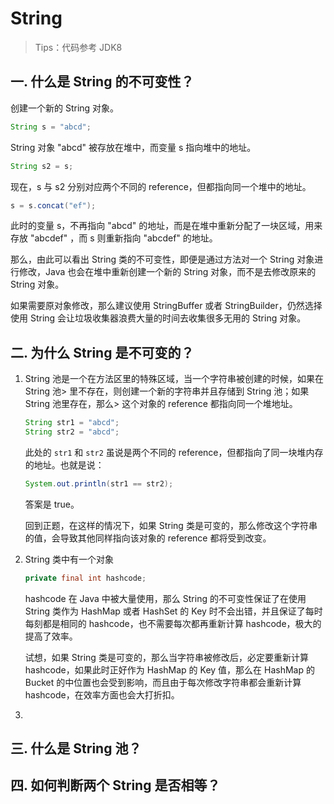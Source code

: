 # String

> Tips：代码参考 JDK8

## 一. 什么是 String 的不可变性？

创建一个新的 String 对象。
```java
String s = "abcd";
```
String 对象 "abcd" 被存放在堆中，而变量 s 指向堆中的地址。

```java
String s2 = s; 
```
现在，s 与 s2 分别对应两个不同的 reference，但都指向同一个堆中的地址。

```java
s = s.concat("ef");
```
此时的变量 s，不再指向 "abcd" 的地址，而是在堆中重新分配了一块区域，用来存放 "abcdef" ，而 s 则重新指向 "abcdef" 的地址。

那么，由此可以看出 String 类的不可变性，即便是通过方法对一个 String 对象进行修改，Java 也会在堆中重新创建一个新的 String 对象，而不是去修改原来的 String 对象。

如果需要原对象修改，那么建议使用 StringBuffer 或者 StringBuilder，仍然选择使用 String 会让垃圾收集器浪费大量的时间去收集很多无用的 String 对象。

## 二. 为什么 String 是不可变的？

1) 
    String 池是一个在方法区里的特殊区域，当一个字符串被创建的时候，如果在 String 池> 里不存在，则创建一个新的字符串并且存储到 String 池；如果 String 池里存在，那么> 这个对象的 reference 都指向同一个堆地址。

    ```java
    String str1 = "abcd";
    String str2 = "abcd";
    ```
    此处的 `str1` 和 `str2` 虽说是两个不同的 reference，但都指向了同一块堆内存的地址。也就是说：
    ```java
    System.out.println(str1 == str2);
    ```

    答案是 true。

    回到正题，在这样的情况下，如果 String 类是可变的，那么修改这个字符串的值，会导致其他同样指向该对象的 reference 都将受到改变。

2)
    String 类中有一个对象

    ```java
    private final int hashcode;
    ```

    hashcode 在 Java 中被大量使用，那么 String 的不可变性保证了在使用 String 类作为 HashMap 或者 HashSet 的 Key 时不会出错，并且保证了每时每刻都是相同的 hashcode，也不需要每次都再重新计算 hashcode，极大的提高了效率。

    试想，如果 String 类是可变的，那么当字符串被修改后，必定要重新计算 hashcode，如果此时正好作为 HashMap 的 Key 值，那么在 HashMap 的 Bucket 的中位置也会受到影响，而且由于每次修改字符串都会重新计算 hashcode，在效率方面也会大打折扣。

3)
    




## 三. 什么是 String 池？
## 四. 如何判断两个 String 是否相等？